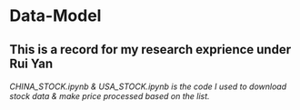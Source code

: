 # Data-Model
## This is a record for my research exprience under Rui Yan 
###### CHINA_STOCK.ipynb & USA_STOCK.ipynb is the code I used to download stock data & make price processed based on the list.
